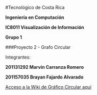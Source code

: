#Tecnológico de Costa Rica

**Ingeniería en Computación**

**IC8011 Visualización de Información**

**Grupo 1**

###Proyecto 2 - Grafo Circular

Integrantes:


**201131292 Marvin Carranza Romero**

**201157035 Brayan Fajardo Alvarado**

[Acceso a la Wiki de Gráfico Circular aquí]()
